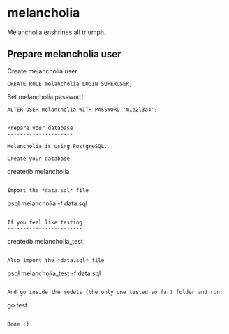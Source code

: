 melancholia
===========

Melancholia enshrines all triumph.

Prepare melancholia user
---------------------

Create melancholia user

```
CREATE ROLE melancholia LOGIN SUPERUSER;
```
Set melancholia password

```
ALTER USER melancholia WITH PASSWORD 'm1e2l3a4';


Prepare your database
---------------------

Melancholia is using PostgreSQL.

Create your database

```
createdb melancholia
```

Import the *data.sql* file

```
psql melancholia -f data.sql
```

If you feel like testing
------------------------

```
createdb melancholia_test
```

Also import the *data.sql* file

```
psql melancholia_test -f data.sql
```

And go inside the models (the only one tested so far) folder and run:

```
go test
```

Done ;)